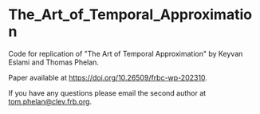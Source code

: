 # The_Art_of_Temporal_Approximation

Code for replication of "The Art of Temporal Approximation" by Keyvan Eslami and Thomas Phelan.

Paper available at https://doi.org/10.26509/frbc-wp-202310.

If you have any questions please email the second author at tom.phelan@clev.frb.org. 
